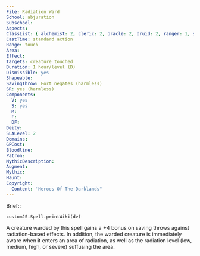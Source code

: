 ```yaml
---
File: Radiation Ward
School: abjuration
Subschool: 
Aspects: 
ClassList: { alchemist: 2, cleric: 2, oracle: 2, druid: 2, ranger: 1, shaman: 2, sorcerer: 2, wizard: 2 }
CastTime: standard action
Range: touch
Area: 
Effect: 
Targets: creature touched
Duration: 1 hour/level (D)
Dismissible: yes
Shapeable: 
SavingThrow: Fort negates (harmless)
SR: yes (harmless)
Components:
  V: yes
  S: yes
  M: 
  F: 
  DF: 
Deity: 
SLALevel: 2
Domains: 
GPCost: 
Bloodline: 
Patron: 
MythicDescription: 
Augment: 
Mythic: 
Haunt: 
Copyright:
  Content: "Heroes Of The Darklands"
---
```

Brief:: 

```dataviewjs
customJS.Spell.printWiki(dv)
```

A creature warded by this spell gains a +4 bonus on saving throws against radiation-based effects. In addition, the warded creature is immediately aware when it enters an area  of radiation, as well as the radiation level (low, medium, high, or severe) suffusing the area.

